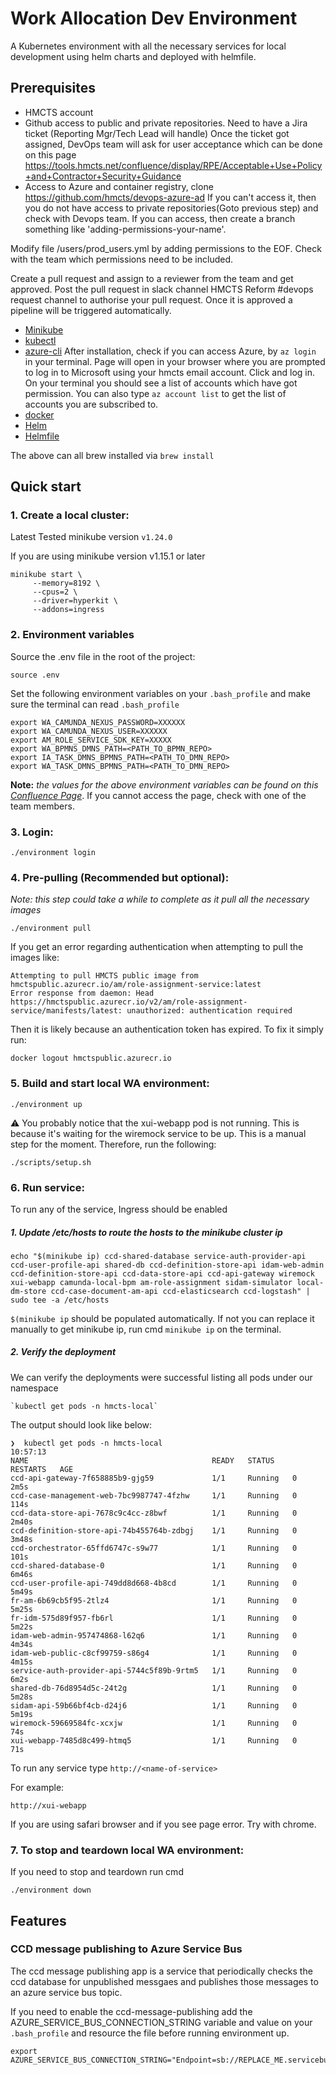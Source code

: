 # Work Allocation Dev Environment

A Kubernetes environment with all the necessary services for local development using helm charts and deployed with
helmfile.

## Prerequisites

- HMCTS account
- Github access to public and private repositories. Need to have a Jira ticket (Reporting Mgr/Tech Lead will handle)
  Once the ticket got assigned, DevOps team will ask for user acceptance which can be done on this page
  https://tools.hmcts.net/confluence/display/RPE/Acceptable+Use+Policy+and+Contractor+Security+Guidance
- Access to Azure and container registry, clone https://github.com/hmcts/devops-azure-ad
  If you can't access it, then you do not have access to private repositories(Goto previous step) and check with Devops
  team. If you can access, then create a branch something like 'adding-permissions-your-name'.

Modify file /users/prod_users.yml by adding permissions to the EOF. Check with the team which permissions need to be
included.

Create a pull request and assign to a reviewer from the team and get approved. Post the pull request in slack channel
HMCTS Reform #devops request channel to authorise your pull request. Once it is approved a pipeline will be triggered
automatically.

- [Minikube](https://kubernetes.io/docs/tasks/tools/install-minikube/)
- [kubectl](https://kubernetes.io/docs/tasks/tools/install-kubectl/)
- [azure-cli](https://docs.microsoft.com/en-gb/cli/azure/install-azure-cli)
  After installation, check if you can access Azure, by ```az login``` in your terminal. Page will open in your browser
  where you are prompted to log in to Microsoft using your hmcts email account. Click and log in. On your terminal you
  should see a list of accounts which have got permission. You can also type ```az account list``` to get the list of
  accounts you are subscribed to.
- [docker](https://www.docker.com/)
- [Helm](https://helm.sh)
- [Helmfile](https://github.com/roboll/helmfile)

The above can all brew installed via `brew install`

## Quick start

### 1. Create a local cluster:

Latest Tested minikube version `v1.24.0`

If you are using minikube version v1.15.1 or later

```shell
minikube start \
     --memory=8192 \
     --cpus=2 \
     --driver=hyperkit \
     --addons=ingress
```

### 2. Environment variables

Source the .env file in the root of the project:

```shell
source .env
```

Set the following environment variables on your `.bash_profile`
and make sure the terminal can read `.bash_profile`

```
export WA_CAMUNDA_NEXUS_PASSWORD=XXXXXX
export WA_CAMUNDA_NEXUS_USER=XXXXXX
export AM_ROLE_SERVICE_SDK_KEY=XXXXX
export WA_BPMNS_DMNS_PATH=<PATH_TO_BPMN_REPO>
export IA_TASK_DMNS_BPMNS_PATH=<PATH_TO_DMN_REPO>
export WA_TASK_DMNS_BPMNS_PATH=<PATH_TO_DMN_REPO>
```

**Note:** _the values for the above environment variables can be found on
this [Confluence Page](https://tools.hmcts.net/confluence/display/WA/Camunda+Enterprise+Licence+Key)_. If you cannot
access the page, check with one of the team members.

### 3. Login:

```shell
./environment login
```

### 4. Pre-pulling (Recommended but optional):

*Note: this step could take a while to complete as it pull all the necessary images*


```shell
./environment pull
```

If you get an error regarding authentication when attempting to pull the images like: 

  ```
  Attempting to pull HMCTS public image from hmctspublic.azurecr.io/am/role-assignment-service:latest
  Error response from daemon: Head https://hmctspublic.azurecr.io/v2/am/role-assignment-service/manifests/latest: unauthorized: authentication required  
  ```

Then it is likely because an authentication token has expired. To fix it simply run:
```shell
docker logout hmctspublic.azurecr.io
```

### 5. Build and start local WA environment:

```shell
./environment up
```

:warning: You probably notice that the xui-webapp pod is not running. This is because it's waiting for the wiremock
service to be up. This is a manual step for the moment. Therefore, run the following:

```shell
./scripts/setup.sh
```

### 6. Run service:

To run any of the service, Ingress should be enabled

##### 1. Update /etc/hosts to route the hosts to the minikube cluster ip

```shell
echo "$(minikube ip) ccd-shared-database service-auth-provider-api ccd-user-profile-api shared-db ccd-definition-store-api idam-web-admin ccd-definition-store-api ccd-data-store-api ccd-api-gateway wiremock xui-webapp camunda-local-bpm am-role-assignment sidam-simulator local-dm-store ccd-case-document-am-api ccd-elasticsearch ccd-logstash" | sudo tee -a /etc/hosts
```

`$(minikube ip` should be populated automatically. If not you can replace it manually to get minikube ip, run
cmd `minikube ip` on the terminal.

##### 2. Verify the deployment

We can verify the deployments were successful listing all pods under our namespace

    `kubectl get pods -n hmcts-local`

The output should look like below:

   ```
   ❯  kubectl get pods -n hmcts-local                                                                                10:57:13
   NAME                                         READY   STATUS    RESTARTS   AGE
   ccd-api-gateway-7f658885b9-gjg59             1/1     Running   0          2m5s
   ccd-case-management-web-7bc9987747-4fzhw     1/1     Running   0          114s
   ccd-data-store-api-7678c9c4cc-z8bwf          1/1     Running   0          2m40s
   ccd-definition-store-api-74b455764b-zdbgj    1/1     Running   0          3m48s
   ccd-orchestrator-65ffd6747c-s9w77            1/1     Running   0          101s
   ccd-shared-database-0                        1/1     Running   0          6m46s
   ccd-user-profile-api-749dd8d668-4b8cd        1/1     Running   0          5m49s
   fr-am-6b69cb5f95-2tlz4                       1/1     Running   0          5m25s
   fr-idm-575d89f957-fb6rl                      1/1     Running   0          5m22s
   idam-web-admin-957474868-l62q6               1/1     Running   0          4m34s
   idam-web-public-c8cf99759-s86g4              1/1     Running   0          4m15s
   service-auth-provider-api-5744c5f89b-9rtm5   1/1     Running   0          6m2s
   shared-db-76d8954d5c-24t2g                   1/1     Running   0          5m28s
   sidam-api-59b66bf4cb-d24j6                   1/1     Running   0          5m19s
   wiremock-59669584fc-xcxjw                    1/1     Running   0          74s
   xui-webapp-7485d8c499-htmq5                  1/1     Running   0          71s
   ```

To run any service type
`http://<name-of-service>`

For example:

`http://xui-webapp`

If you are using safari browser and if you see page error. Try with chrome.

### 7. To stop and teardown local WA environment:

If you need to stop and teardown run cmd

```shell
./environment down
```

## Features

### CCD message publishing to Azure Service Bus

The ccd message publishing app is a service that periodically checks the ccd database for unpublished messgaes and
publishes those messages to an azure service bus topic.

If you need to enable the ccd-message-publishing add the AZURE_SERVICE_BUS_CONNECTION_STRING variable and value on
your `.bash_profile` and resource the file before running environment up.

```shell
export AZURE_SERVICE_BUS_CONNECTION_STRING="Endpoint=sb://REPLACE_ME.servicebus.windows.net/;SharedAccessKeyName=REPLACE_ME;SharedAccessKey=REPLACE_ME"
```

